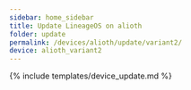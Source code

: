 ```yaml
---
sidebar: home_sidebar
title: Update LineageOS on alioth
folder: update
permalink: /devices/alioth/update/variant2/
device: alioth_variant2
---
```

{% include templates/device_update.md %}
